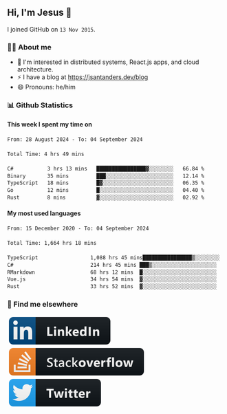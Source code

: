 ## Hi, I'm Jesus 👋

I joined GitHub on `13 Nov 2015`.

<!-- Talking about you -->

### 👨‍💻 About me

- 👦 I'm interested in distributed systems, React.js apps, and cloud architecture.
- ⚡️ I have a blog at <https://jsantanders.dev/blog>
- 😄 Pronouns: he/him

### 📊 Github Statistics

#### This week I spent my time on

<!--START_SECTION:weekly-->

```txt
From: 28 August 2024 - To: 04 September 2024

Total Time: 4 hrs 49 mins

C#           3 hrs 13 mins   ████████████████▓░░░░░░░░   66.84 %
Binary       35 mins         ███░░░░░░░░░░░░░░░░░░░░░░   12.14 %
TypeScript   18 mins         █▓░░░░░░░░░░░░░░░░░░░░░░░   06.35 %
Go           12 mins         █░░░░░░░░░░░░░░░░░░░░░░░░   04.40 %
Rust         8 mins          ▓░░░░░░░░░░░░░░░░░░░░░░░░   02.92 %
```

<!--END_SECTION:weekly-->

#### My most used languages

<!--START_SECTION:alltime-->

```txt
From: 15 December 2020 - To: 04 September 2024

Total Time: 1,664 hrs 18 mins

TypeScript                 1,088 hrs 45 mins████████████████▒░░░░░░░░   65.42 %
C#                         214 hrs 45 mins ███▒░░░░░░░░░░░░░░░░░░░░░   12.90 %
RMarkdown                  68 hrs 12 mins  █░░░░░░░░░░░░░░░░░░░░░░░░   04.10 %
Vue.js                     34 hrs 54 mins  ▓░░░░░░░░░░░░░░░░░░░░░░░░   02.10 %
Rust                       33 hrs 52 mins  ▓░░░░░░░░░░░░░░░░░░░░░░░░   02.04 %
```

<!--END_SECTION:alltime-->

### 📢 Find me elsewhere

<p>
  <a target="_blank" href="https://linkedin.com/in/jsantanders">
    <img src="https://github.com/jsantanders/jsantanders/blob/master/img/linkedin.svg" alt="LinkedIn" style="vertical-align:top; margin:4px">
  </a>
  
  <a target="_blank" href="https://stackoverflow.com/users/7318331/jesus-santander">
    <img src="https://github.com/jsantanders/jsantanders/blob/master/img/stackoverflow.svg" alt="StackOverflow" style="vertical-align:top; margin:4px">
  </a>
  
  <a target="_blank" href="http://twitter.com/jsantanders">
    <img src="https://github.com/jsantanders/jsantanders/blob/master/img/twitter.svg" alt="Twitter" style="vertical-align:top; margin:4px">
  </a>
</p>
